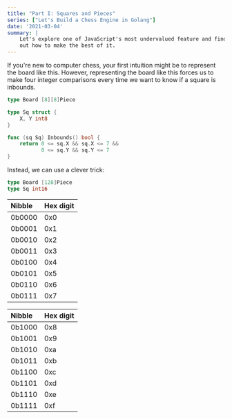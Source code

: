 ```yaml
---
title: "Part I: Squares and Pieces"
series: ["Let's Build a Chess Engine in Golang"]
date: '2021-03-04'
summary: |
    Let's explore one of JavaScript's most undervalued feature and find
    out how to make the best of it.
---
```


<script defer type='module' src='https://cdn.skypack.dev/chessboard-element'></script>
<script defer src='../wasm_exec.js'></script>
<script defer type='module' src='../wasm_load.js'></script>
<script defer type='module' src='index.js'></script>
<div id='chessboard-styles'></div>

If you're new to computer chess, your first intuition might be to represent the board like this.
However, representing the board like this forces us to make four integer comparisons every time we want to know if a square is inbounds.

```go
type Board [8][8]Piece

type Sq struct {
    X, Y int8
}

func (sq Sq) Inbounds() bool {
    return 0 <= sq.X && sq.X <= 7 && 
           0 <= sq.Y && sq.Y <= 7
}
```

Instead, we can use a clever trick:
```go
type Board [128]Piece
type Sq int16
```

<div class='font-mono flex justify-center space-x-4'>

| Nibble   | Hex digit   |
|:---------|:------------|
| 0b0000   | 0x0         |
| 0b0001   | 0x1         |
| 0b0010   | 0x2         |
| 0b0011   | 0x3         |
| 0b0100   | 0x4         |
| 0b0101   | 0x5         |
| 0b0110   | 0x6         |
| 0b0111   | 0x7         |

| Nibble   | Hex digit   |
| :------- | :---------- |
| 0b1000   | 0x8         |
| 0b1001   | 0x9         |
| 0b1010   | 0xa         |
| 0b1011   | 0xb         |
| 0b1100   | 0xc         |
| 0b1101   | 0xd         |
| 0b1110   | 0xe         |
| 0b1111   | 0xf         |
</div>

<style>
chess-board::part(square)::after {
  font-size: 1.3rem;
  font-weight: bold;
  display: block;
  text-align: center;
  margin-top: 1rem;
  font-family: system-ui, Helvetica, sans-serif;
}
chess-board::part(square a1)::after {
  content: '0x00'
}
chess-board::part(square b1)::after {
  content: '0x01'
}
chess-board::part(square e4)::after {
  content: '0x34'
}
chess-board::part(square a2)::after {
  content: '0x10'
}
chess-board::part(square h8)::after {
  content: '0x77'
}
</style>
<figure class='max-w-lg h-96 mb-32'>
    <chess-board id='intro'
        style='max-width: 30rem; max-height: 30rem; margin: 0 auto'>
    </chess-board>
</figure>
